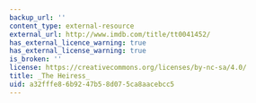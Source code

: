 ```yaml
---
backup_url: ''
content_type: external-resource
external_url: http://www.imdb.com/title/tt0041452/
has_external_licence_warning: true
has_external_license_warning: true
is_broken: ''
license: https://creativecommons.org/licenses/by-nc-sa/4.0/
title: _The Heiress_
uid: a32fffe8-6b92-47b5-8d07-5ca8aacebcc5
---
```

